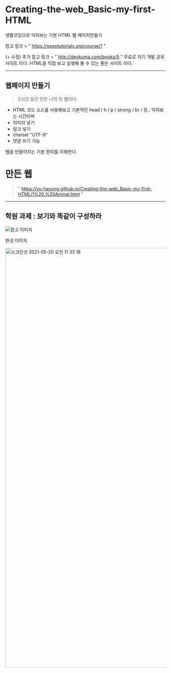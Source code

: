 # Creating-the-web_Basic-my-first-HTML
생활코딩으로 익혀보는 기본 HTML 웹 페이지만들기 

참고 링크 = " https://opentutorials.org/course/1 "

(+ 수정) 추가 참고 링크 = " http://devkuma.com/books/5 " 
무료로 자기 개발 공유 사이트 이다. 
HTML을 직접 보고 실행해 볼 수 있는 좋은 사이트 이다. 

---

## 웹페이지 만들기

> 2시간 동안 만든 나의 첫 웹이다. 
- HTML 코드 소스를 사용해보고 기본적인 head / h / p / strong / br / 등.. 익혀보는 시간이며 
- 이미지 넣기 
- 링크 넣기 
- charset "UTF-8"
- 댓글 쓰기 기능

 웹을 만들어지는 기본 원리를 이해한다.


# 만든 웹
> " https://yu-hayung.github.io/Creating-the-web_Basic-my-first-HTML/1%20.%20Animal.html "


---
## 학원 과제 : 보기와 똑같이 구성하라 

![참고 이미지](https://user-images.githubusercontent.com/77039803/118911078-90aa2200-b960-11eb-877f-b23efdb2c500.png)

완성 이미지 

<img width="1314" alt="스크린샷 2021-05-20 오전 11 33 18" src="https://user-images.githubusercontent.com/77039803/118911092-96a00300-b960-11eb-9e8f-ed889d9fae2e.png">
